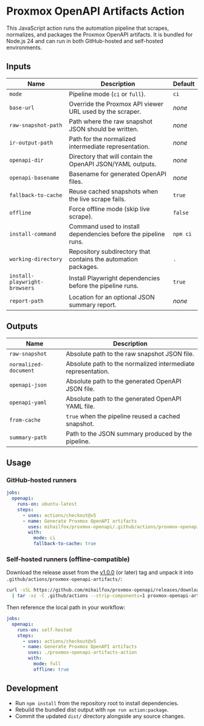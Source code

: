 # Proxmox OpenAPI Artifacts Action

This JavaScript action runs the automation pipeline that scrapes, normalizes, and packages the Proxmox OpenAPI
artifacts. It is bundled for Node.js 24 and can run in both GitHub-hosted and self-hosted environments.

## Inputs

| Name | Description | Default |
| ---- | ----------- | ------- |
| `mode` | Pipeline mode (`ci` or `full`). | `ci` |
| `base-url` | Override the Proxmox API viewer URL used by the scraper. | _none_ |
| `raw-snapshot-path` | Path where the raw snapshot JSON should be written. | _none_ |
| `ir-output-path` | Path for the normalized intermediate representation. | _none_ |
| `openapi-dir` | Directory that will contain the OpenAPI JSON/YAML outputs. | _none_ |
| `openapi-basename` | Basename for generated OpenAPI files. | _none_ |
| `fallback-to-cache` | Reuse cached snapshots when the live scrape fails. | `true` |
| `offline` | Force offline mode (skip live scrape). | `false` |
| `install-command` | Command used to install dependencies before the pipeline runs. | `npm ci` |
| `working-directory` | Repository subdirectory that contains the automation packages. | `.` |
| `install-playwright-browsers` | Install Playwright dependencies before the pipeline runs. | `true` |
| `report-path` | Location for an optional JSON summary report. | _none_ |

## Outputs

| Name | Description |
| ---- | ----------- |
| `raw-snapshot` | Absolute path to the raw snapshot JSON file. |
| `normalized-document` | Absolute path to the normalized intermediate representation. |
| `openapi-json` | Absolute path to the generated OpenAPI JSON file. |
| `openapi-yaml` | Absolute path to the generated OpenAPI YAML file. |
| `from-cache` | `true` when the pipeline reused a cached snapshot. |
| `summary-path` | Path to the JSON summary produced by the pipeline. |

## Usage

### GitHub-hosted runners

```yaml
jobs:
  openapi:
    runs-on: ubuntu-latest
    steps:
      - uses: actions/checkout@v5
      - name: Generate Proxmox OpenAPI artifacts
        uses: mihailfox/proxmox-openapi/.github/actions/proxmox-openapi-artifacts@v1
        with:
          mode: ci
          fallback-to-cache: true
```

### Self-hosted runners (offline-compatible)

Download the release asset from the [v1.0.0](https://github.com/mihailfox/proxmox-openapi/releases/tag/v1.0.0)
(or later) tag and unpack it into `.github/actions/proxmox-openapi-artifacts/`:

```bash
curl -sSL https://github.com/mihailfox/proxmox-openapi/releases/download/v1.0.0/proxmox-openapi-artifacts-action-v1.0.0.tgz \
  | tar -xz -C .github/actions --strip-components=1 proxmox-openapi-artifacts-action
```

Then reference the local path in your workflow:

```yaml
jobs:
  openapi:
    runs-on: self-hosted
    steps:
      - uses: actions/checkout@v5
      - name: Generate Proxmox OpenAPI artifacts
        uses: ./proxmox-openapi-artifacts-action
        with:
          mode: full
          offline: true
```

## Development

- Run `npm install` from the repository root to install dependencies.
- Rebuild the bundled dist output with `npm run action:package`.
- Commit the updated `dist/` directory alongside any source changes.
